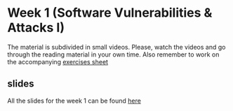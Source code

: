 # Week 1 (Software Vulnerabilities & Attacks I)

The material is subdivided in small videos.
Please, watch the videos and go through the reading material in your own time.
Also remember to work on the accompanying [exercises sheet](../exercises/EXERCISE1.md)
## slides
All the slides for the week 1 can be found [here](../slides/week1)

